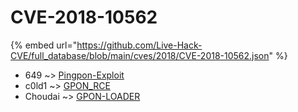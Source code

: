 # CVE-2018-10562
{% embed url="https://github.com/Live-Hack-CVE/full_database/blob/main/cves/2018/CVE-2018-10562.json" %}

* 649 ~> [Pingpon-Exploit](https://www.alice-snow.ru/2018/database/cve-2018-10562/pingpon-exploit-649)
* c0ld1 ~> [GPON_RCE](https://www.alice-snow.ru/2018/database/cve-2018-10562/gpon_rce-c0ld1)
* Choudai ~> [GPON-LOADER](https://www.alice-snow.ru/2018/database/cve-2018-10562/gpon-loader-choudai)